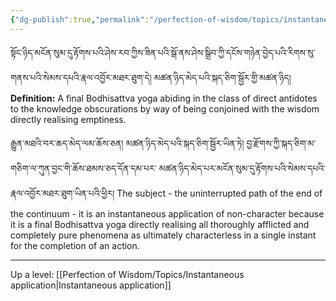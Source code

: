 ```yaml
---
{"dg-publish":true,"permalink":"/perfection-of-wisdom/topics/instantaneous-application-of-non-character/"}
---
```


སྟོང་ཉིད་མངོན་སུམ་དུ་རྟོགས་པའི་ཤེས་རབ་ཀྱིས་ཟིན་པའི་སྒོ་ནས་ཤེས་སྒྲིབ་ཀྱི་དངོས་གཉེན་བྱེད་པའི་རིགས་སུ་གནས་པའི་སེམས་དཔའི་རྣལ་འབྱོར་མཐར་ཐུག་དེ། 
མཚན་ཉིད་མེད་པའི་སྐད་ཅིག་སྦྱོར་གྱི་མཚན་ཉིད།
**Definition:** A final Bodhisattva yoga abiding in the class of direct antidotes to the knowledge obscurations by way of being conjoined with the wisdom directly realising emptiness.

རྒྱུན་མཐའི་བར་ཆད་མེད་ལམ་ཆོས་ཅན། མཚན་ཉིད་མེད་པའི་སྐད་ཅིག་སྦྱོར་ཡིན་ཏེ། བྱ་རྫོགས་ཀྱི་སྐད་ཅིག་མ་གཅིག་ལ་ཀུན་བྱང་གི་ཆོས་ཐམས་ཅད་དོན་དམ་པར་
མཚན་ཉིད་མེད་པར་མངོན་སུམ་དུ་རྟོགས་པའི་སེམས་དཔའི་རྣལ་འབྱོར་མཐར་ཐུག་ཡིན་པའི་ཕྱིར། 
The subject - the uninterrupted path of the end of the continuum - it is an instantaneous application of non-character because it is a final Bodhisattva yoga directly realising all thoroughly afflicted and completely pure phenomena as ultimately characterless in a single instant for the completion of an action.


---
Up a level: [[Perfection of Wisdom/Topics/Instantaneous application\|Instantaneous application]]
